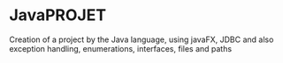 # JavaPROJET
Creation of a project by the Java language, using javaFX, JDBC and also exception handling, enumerations, interfaces, files and paths
